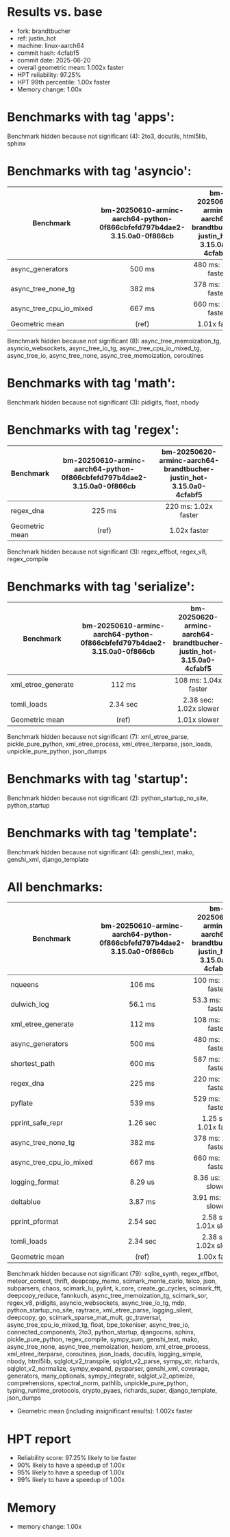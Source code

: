# Results vs. base

- fork: brandtbucher
- ref: justin_hot
- machine: linux-aarch64
- commit hash: 4cfabf5
- commit date: 2025-06-20
- overall geometric mean: 1.002x faster
- HPT reliability: 97.25%
- HPT 99th percentile: 1.00x faster
- Memory change: 1.00x

Benchmarks with tag 'apps':
===========================

Benchmark hidden because not significant (4): 2to3, docutils, html5lib, sphinx

Benchmarks with tag 'asyncio':
==============================

| Benchmark               | bm-20250610-arminc-aarch64-python-0f866cbfefd797b4dae2-3.15.0a0-0f866cb | bm-20250620-arminc-aarch64-brandtbucher-justin_hot-3.15.0a0-4cfabf5 |
|-------------------------|:-----------------------------------------------------------------------:|:-------------------------------------------------------------------:|
| async_generators        | 500 ms                                                                  | 480 ms: 1.04x faster                                                |
| async_tree_none_tg      | 382 ms                                                                  | 378 ms: 1.01x faster                                                |
| async_tree_cpu_io_mixed | 667 ms                                                                  | 660 ms: 1.01x faster                                                |
| Geometric mean          | (ref)                                                                   | 1.01x faster                                                        |

Benchmark hidden because not significant (8): async_tree_memoization_tg, asyncio_websockets, async_tree_io_tg, async_tree_cpu_io_mixed_tg, async_tree_io, async_tree_none, async_tree_memoization, coroutines

Benchmarks with tag 'math':
===========================

Benchmark hidden because not significant (3): pidigits, float, nbody

Benchmarks with tag 'regex':
============================

| Benchmark      | bm-20250610-arminc-aarch64-python-0f866cbfefd797b4dae2-3.15.0a0-0f866cb | bm-20250620-arminc-aarch64-brandtbucher-justin_hot-3.15.0a0-4cfabf5 |
|----------------|:-----------------------------------------------------------------------:|:-------------------------------------------------------------------:|
| regex_dna      | 225 ms                                                                  | 220 ms: 1.02x faster                                                |
| Geometric mean | (ref)                                                                   | 1.02x faster                                                        |

Benchmark hidden because not significant (3): regex_effbot, regex_v8, regex_compile

Benchmarks with tag 'serialize':
================================

| Benchmark          | bm-20250610-arminc-aarch64-python-0f866cbfefd797b4dae2-3.15.0a0-0f866cb | bm-20250620-arminc-aarch64-brandtbucher-justin_hot-3.15.0a0-4cfabf5 |
|--------------------|:-----------------------------------------------------------------------:|:-------------------------------------------------------------------:|
| xml_etree_generate | 112 ms                                                                  | 108 ms: 1.04x faster                                                |
| tomli_loads        | 2.34 sec                                                                | 2.38 sec: 1.02x slower                                              |
| Geometric mean     | (ref)                                                                   | 1.01x slower                                                        |

Benchmark hidden because not significant (7): xml_etree_parse, pickle_pure_python, xml_etree_process, xml_etree_iterparse, json_loads, unpickle_pure_python, json_dumps

Benchmarks with tag 'startup':
==============================

Benchmark hidden because not significant (2): python_startup_no_site, python_startup

Benchmarks with tag 'template':
===============================

Benchmark hidden because not significant (4): genshi_text, mako, genshi_xml, django_template

All benchmarks:
===============

| Benchmark               | bm-20250610-arminc-aarch64-python-0f866cbfefd797b4dae2-3.15.0a0-0f866cb | bm-20250620-arminc-aarch64-brandtbucher-justin_hot-3.15.0a0-4cfabf5 |
|-------------------------|:-----------------------------------------------------------------------:|:-------------------------------------------------------------------:|
| nqueens                 | 106 ms                                                                  | 100 ms: 1.06x faster                                                |
| dulwich_log             | 56.1 ms                                                                 | 53.3 ms: 1.05x faster                                               |
| xml_etree_generate      | 112 ms                                                                  | 108 ms: 1.04x faster                                                |
| async_generators        | 500 ms                                                                  | 480 ms: 1.04x faster                                                |
| shortest_path           | 600 ms                                                                  | 587 ms: 1.02x faster                                                |
| regex_dna               | 225 ms                                                                  | 220 ms: 1.02x faster                                                |
| pyflate                 | 539 ms                                                                  | 529 ms: 1.02x faster                                                |
| pprint_safe_repr        | 1.26 sec                                                                | 1.25 sec: 1.01x faster                                              |
| async_tree_none_tg      | 382 ms                                                                  | 378 ms: 1.01x faster                                                |
| async_tree_cpu_io_mixed | 667 ms                                                                  | 660 ms: 1.01x faster                                                |
| logging_format          | 8.29 us                                                                 | 8.36 us: 1.01x slower                                               |
| deltablue               | 3.87 ms                                                                 | 3.91 ms: 1.01x slower                                               |
| pprint_pformat          | 2.54 sec                                                                | 2.58 sec: 1.01x slower                                              |
| tomli_loads             | 2.34 sec                                                                | 2.38 sec: 1.02x slower                                              |
| Geometric mean          | (ref)                                                                   | 1.00x faster                                                        |

Benchmark hidden because not significant (79): sqlite_synth, regex_effbot, meteor_contest, thrift, deepcopy_memo, scimark_monte_carlo, telco, json, subparsers, chaos, scimark_lu, pylint, k_core, create_gc_cycles, scimark_fft, deepcopy_reduce, fannkuch, async_tree_memoization_tg, scimark_sor, regex_v8, pidigits, asyncio_websockets, async_tree_io_tg, mdp, python_startup_no_site, raytrace, xml_etree_parse, logging_silent, deepcopy, go, scimark_sparse_mat_mult, gc_traversal, async_tree_cpu_io_mixed_tg, float, bpe_tokeniser, async_tree_io, connected_components, 2to3, python_startup, djangocms, sphinx, pickle_pure_python, regex_compile, sympy_sum, genshi_text, mako, async_tree_none, async_tree_memoization, hexiom, xml_etree_process, xml_etree_iterparse, coroutines, json_loads, docutils, logging_simple, nbody, html5lib, sqlglot_v2_transpile, sqlglot_v2_parse, sympy_str, richards, sqlglot_v2_normalize, sympy_expand, pycparser, genshi_xml, coverage, generators, many_optionals, sympy_integrate, sqlglot_v2_optimize, comprehensions, spectral_norm, pathlib, unpickle_pure_python, typing_runtime_protocols, crypto_pyaes, richards_super, django_template, json_dumps

- Geometric mean (including insignificant results): 1.002x faster

# HPT report

- Reliability score: 97.25% likely to be faster
- 90% likely to have a speedup of 1.00x
- 95% likely to have a speedup of 1.00x
- 99% likely to have a speedup of 1.00x

# Memory
- memory change: 1.00x